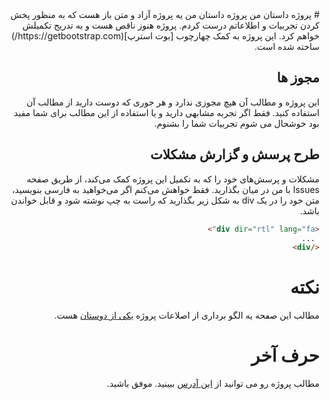 <div dir="rtl" lang="fa">
# پروژه داستان من
پروژه داستان من یه پروژه آزاد و متن باز هست که به منظور پخش کردن تجربیات و اطلاعاتم درست کردم.
پروژه هنوز ناقص هست و به تدریج تکمیلش خواهم کرد.
این پروژه به کمک چهارچوب [بوت استرپ](https://getbootstrap.com/) ساخته شده است.

## مجوز ها
این پروژه و مطالب آن هیچ مجوزی ندارد و هر جوری که دوست دارید از مطالب آن استفاده کنید.
فقط اگر تجربه مشابهی دارید و یا استفاده از این مطالب برای شما مفید بود خوشحال می شوم تجربیات شما را بشنوم.

## طرح پرسش و گزارش مشکلات
مشکلات و پرسش‌های خود را که به تکمیل این پروژه کمک می‌کند، از طریق صفحه Issues با من در میان بگذارید.
فقط خواهش می‌کنم اگر می‌خواهید به فارسی بنویسید، متن خود را در  یک div به شکل زیر بگذارید که راست به چپ نوشته شود و قابل خواندن باشد. 
```html
<div dir="rtl" lang="fa">
 ...
</div>
```

# نکته
مطالب این صفحه یه الگو برداری از اصلاعات پروژه [یکی از دوستان](https://github.com/dutymess/laravel-0-to-60) هست.

# حرف آخر
مطالب پروژه رو می توانید از [این آدرس](https://mohsen12999.github.io/myStory/index.html) ببینید.
موفق باشید.

</div>